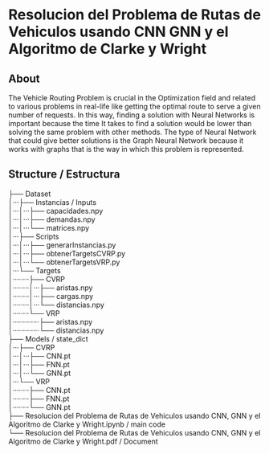 # Resolucion del Problema de Rutas de Vehiculos usando CNN  GNN y el Algoritmo de Clarke y Wright

## About
The Vehicle Routing Problem is crucial in the Optimization field and related to various problems in real-life like getting the optimal route to serve a given number of requests. In this way, finding a solution with Neural Networks is important because the time It takes to find a solution would be lower than solving the same problem with other methods. The type of Neural Network that could give better solutions is the Graph Neural Network because it works with graphs that is the way in which this problem is represented.

## Structure / Estructura
├── Dataset                                                                                                                
│···├── Instancias / Inputs                                                                                                
│···│···├── capacidades.npy                                                                                                
│···│···├── demandas.npy                                                                                                   
│···│···└── matrices.npy                                                                                                   
│···├── Scripts                                                                                                            
│···│···├── generarInstancias.py                                                                                           
│···│···├── obtenerTargetsCVRP.py                                                                                          
│···│···└── obtenerTargetsVRP.py                                                                                           
│···└── Targets                                                                                                            
│········├── CVRP                                                                                                           
│········│···├── aristas.npy                                                                                                
│········│···├── cargas.npy                                                                                                 
│········│···└── distancias.npy                                                                                             
│········└── VRP                                                                                                            
│·············├── aristas.npy                                                                                                
│·············└── distancias.npy                                                                                             
├── Models / state_dict                                                                                                    
│···├── CVRP                                                                                                               
│···│···├── CNN.pt                                                                                                         
│···│···├── FNN.pt                                                                                                         
│···│···└── GNN.pt                                                                                                         
│···└── VRP                                                                                                                
│········├── CNN.pt                                                                                                         
│········├── FNN.pt                                                                                                         
│········└── GNN.pt                                                                                                         
├── Resolucion del Problema de Rutas de Vehiculos usando CNN, GNN y el Algoritmo de Clarke y Wright.ipynb / main code                                       
└── Resolucion del Problema de Rutas de Vehiculos usando CNN, GNN y el Algoritmo de Clarke y Wright.pdf / Document
